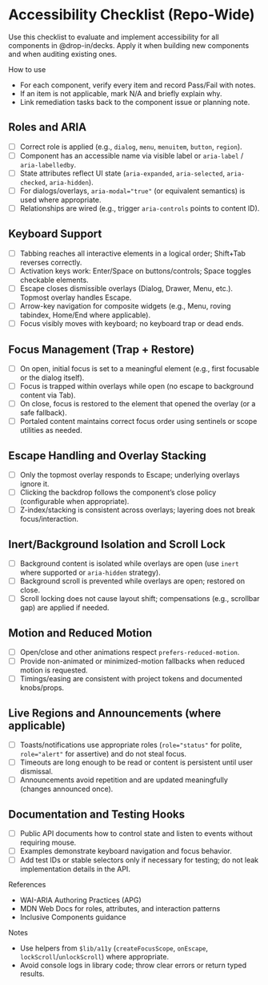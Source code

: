 # Accessibility Checklist (Repo-Wide)

Use this checklist to evaluate and implement accessibility for all components in @drop-in/decks. Apply it when building new components and when auditing existing ones.

How to use

- For each component, verify every item and record Pass/Fail with notes.
- If an item is not applicable, mark N/A and briefly explain why.
- Link remediation tasks back to the component issue or planning note.

## Roles and ARIA

- [ ] Correct role is applied (e.g., `dialog`, `menu`, `menuitem`, `button`, `region`).
- [ ] Component has an accessible name via visible label or `aria-label` / `aria-labelledby`.
- [ ] State attributes reflect UI state (`aria-expanded`, `aria-selected`, `aria-checked`, `aria-hidden`).
- [ ] For dialogs/overlays, `aria-modal="true"` (or equivalent semantics) is used where appropriate.
- [ ] Relationships are wired (e.g., trigger `aria-controls` points to content ID).

## Keyboard Support

- [ ] Tabbing reaches all interactive elements in a logical order; Shift+Tab reverses correctly.
- [ ] Activation keys work: Enter/Space on buttons/controls; Space toggles checkable elements.
- [ ] Escape closes dismissible overlays (Dialog, Drawer, Menu, etc.). Topmost overlay handles Escape.
- [ ] Arrow-key navigation for composite widgets (e.g., Menu, roving tabindex, Home/End where applicable).
- [ ] Focus visibly moves with keyboard; no keyboard trap or dead ends.

## Focus Management (Trap + Restore)

- [ ] On open, initial focus is set to a meaningful element (e.g., first focusable or the dialog itself).
- [ ] Focus is trapped within overlays while open (no escape to background content via Tab).
- [ ] On close, focus is restored to the element that opened the overlay (or a safe fallback).
- [ ] Portaled content maintains correct focus order using sentinels or scope utilities as needed.

## Escape Handling and Overlay Stacking

- [ ] Only the topmost overlay responds to Escape; underlying overlays ignore it.
- [ ] Clicking the backdrop follows the component’s close policy (configurable when appropriate).
- [ ] Z-index/stacking is consistent across overlays; layering does not break focus/interaction.

## Inert/Background Isolation and Scroll Lock

- [ ] Background content is isolated while overlays are open (use `inert` where supported or `aria-hidden` strategy).
- [ ] Background scroll is prevented while overlays are open; restored on close.
- [ ] Scroll locking does not cause layout shift; compensations (e.g., scrollbar gap) are applied if needed.

## Motion and Reduced Motion

- [ ] Open/close and other animations respect `prefers-reduced-motion`.
- [ ] Provide non-animated or minimized-motion fallbacks when reduced motion is requested.
- [ ] Timings/easing are consistent with project tokens and documented knobs/props.

## Live Regions and Announcements (where applicable)

- [ ] Toasts/notifications use appropriate roles (`role="status"` for polite, `role="alert"` for assertive) and do not steal focus.
- [ ] Timeouts are long enough to be read or content is persistent until user dismissal.
- [ ] Announcements avoid repetition and are updated meaningfully (changes announced once).

## Documentation and Testing Hooks

- [ ] Public API documents how to control state and listen to events without requiring mouse.
- [ ] Examples demonstrate keyboard navigation and focus behavior.
- [ ] Add test IDs or stable selectors only if necessary for testing; do not leak implementation details in the API.

References

- WAI-ARIA Authoring Practices (APG)
- MDN Web Docs for roles, attributes, and interaction patterns
- Inclusive Components guidance

Notes

- Use helpers from `$lib/a11y` (`createFocusScope`, `onEscape`, `lockScroll`/`unlockScroll`) where appropriate.
- Avoid console logs in library code; throw clear errors or return typed results.
